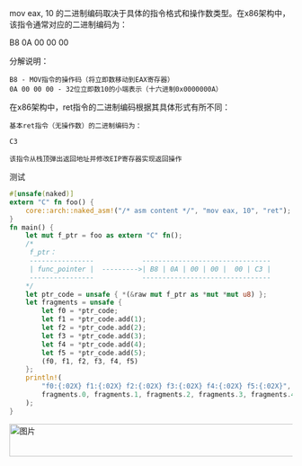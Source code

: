 mov eax, 10 的二进制编码取决于具体的指令格式和操作数类型。在x86架构中，该指令通常对应的二进制编码为：

B8 0A 00 00 00

分解说明：

    B8 - MOV指令的操作码（将立即数移动到EAX寄存器）
    0A 00 00 00 - 32位立即数10的小端表示（十六进制0x0000000A）

在x86架构中，ret指令的二进制编码根据其具体形式有所不同：

    ‌基本ret指令‌（无操作数）的二进制编码为：

    C3

    该指令从栈顶弹出返回地址并修改EIP寄存器实现返回操作

  测试
````rust
#[unsafe(naked)]
extern "C" fn foo() {
    core::arch::naked_asm!("/* asm content */", "mov eax, 10", "ret");
}
fn main() {
    let mut f_ptr = foo as extern "C" fn();
    /*
     f_ptr：
     ----------------            --------------------------------
     | func_pointer |  --------->| B8 | 0A | 00 | 00 |  00 | C3 |
     ----------------            --------------------------------
    */
    let ptr_code = unsafe { *(&raw mut f_ptr as *mut *mut u8) };
    let fragments = unsafe {
        let f0 = *ptr_code;
        let f1 = *ptr_code.add(1);
        let f2 = *ptr_code.add(2);
        let f3 = *ptr_code.add(3);
        let f4 = *ptr_code.add(4);
        let f5 = *ptr_code.add(5);
        (f0, f1, f2, f3, f4, f5)
    };
    println!(
        "f0:{:02X} f1:{:02X} f2:{:02X} f3:{:02X} f4:{:02X} f5:{:02X}",
        fragments.0, fragments.1, fragments.2, fragments.3, fragments.4, fragments.5
    );
}

````
<img width="693" height="58" alt="图片" src="https://github.com/user-attachments/assets/70968a41-9934-4071-aad4-cc1e07878f09" />
